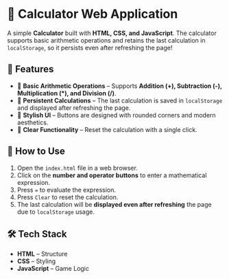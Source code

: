 # 🧮 Calculator Web Application

A simple **Calculator** built with **HTML, CSS, and JavaScript**. The calculator supports basic arithmetic operations and retains the last calculation in `localStorage`, so it persists even after refreshing the page!

## 🚀 Features

- 🔢 **Basic Arithmetic Operations** – Supports **Addition (+), Subtraction (-), Multiplication (\*), and Division (/)**.
- 💾 **Persistent Calculations** – The last calculation is saved in `localStorage` and displayed after refreshing the page.
- 🎨 **Stylish UI** – Buttons are designed with rounded corners and modern aesthetics.
- 🔄 **Clear Functionality** – Reset the calculation with a single click.

## 📌 How to Use

1. Open the `index.html` file in a web browser.
2. Click on the **number and operator buttons** to enter a mathematical expression.
3. Press `=` to evaluate the expression.
4. Press `Clear` to reset the calculation.
5. The last calculation will be **displayed even after refreshing** the page due to `localStorage` usage.

## 🛠️ Tech Stack

- **HTML** – Structure
- **CSS** – Styling
- **JavaScript** – Game Logic
